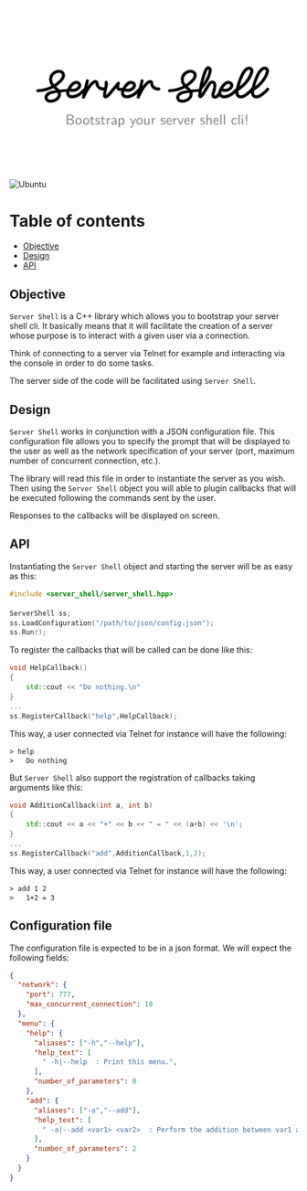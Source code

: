 ![](documentation/server_shell.png)

![Ubuntu](https://github.com/OneShepherdBoy/StackOf/actions/workflows/build_on_ubuntu.yml/badge.svg)

# Table of contents

- [Objective](#objective)
- [Design](#design)
- [API](#api)

## Objective

`Server Shell` is a C++ library which allows you to bootstrap
your server shell cli. It basically means that it will facilitate
the creation of a server whose purpose is to interact with a given 
user via a connection.

Think of connecting to a server via Telnet for example and interacting
via the console in order to do some tasks.

The server side of the code will be facilitated using `Server Shell`.

## Design

`Server Shell` works in conjunction with a JSON configuration file.
This configuration file allows you to specify the prompt that will be 
displayed to the user as well as the network specification of your server 
(port, maximum number of concurrent connection, etc.).

The library will read this file in order to instantiate the server as you wish.
Then using the `Server Shell` object you will able to plugin callbacks that will
be executed following the commands sent by the user.

Responses to the callbacks will be displayed on screen.

## API

Instantiating the `Server Shell` object and starting the server will be 
as easy as this:

```c++
#include <server_shell/server_shell.hpp>

ServerShell ss;
ss.LoadConfiguration("/path/to/json/config.json");
ss.Run();
```

To register the callbacks that will be called can be done like this:

```c++
void HelpCallback()
{
    std::cout << "Do nothing.\n"
}
...
ss.RegisterCallback("help",HelpCallback);
```

This way, a user connected via Telnet for instance will have the following:

```shell
> help
>   Do nothing
```

But `Server Shell` also support the registration of callbacks taking arguments like this:

```c++
void AdditionCallback(int a, int b)
{
    std::cout << a << "+" << b << " = " << (a+b) << '\n';
}
...
ss.RegisterCallback("add",AdditionCallback,1,2);
```

This way, a user connected via Telnet for instance will have the following:

```shell
> add 1 2
>   1+2 = 3
```

## Configuration file

The configuration file is expected to be in a json format.
We will expect the following fields:

```json
{
  "network": {
    "port": 777,
    "max_concurrent_connection": 10
  },
  "menu": {
    "help": {
      "aliases": ["-h","--help"],
      "help_text": [
        " -h|--help  : Print this menu.",
      ],
      "number_of_parameters": 0
    },
    "add": {
      "aliases": ["-a","--add"],
      "help_text": [
        " -a|--add <var1> <var2>  : Perform the addition between var1 and var2."
      ],
      "number_of_parameters": 2
    }
  }
}
```
